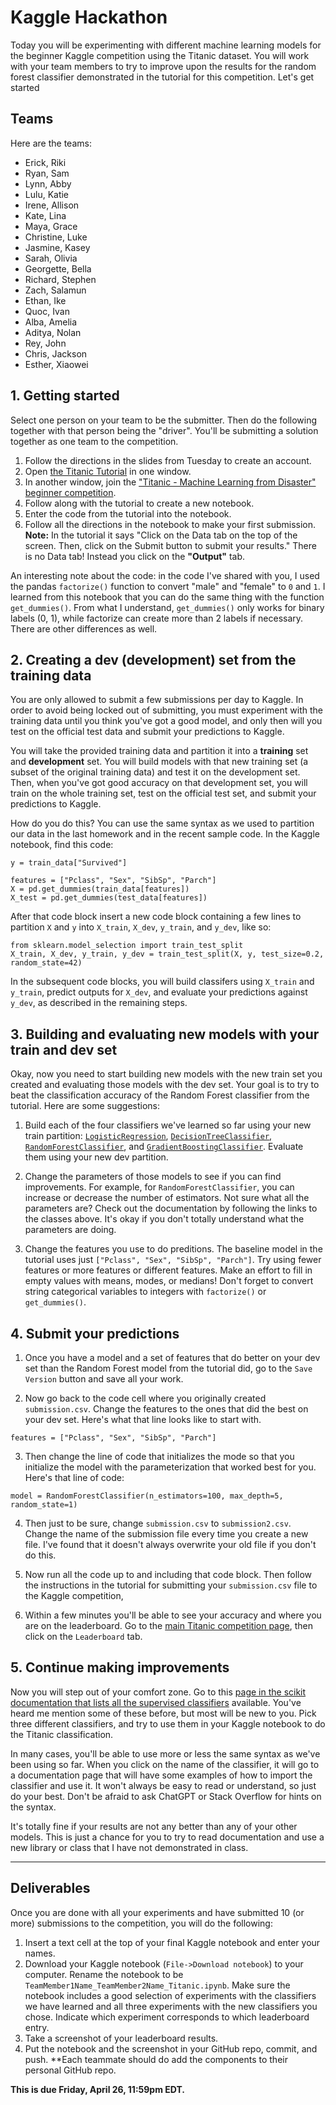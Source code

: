 # Kaggle Hackathon

Today you will be experimenting with different machine learning models for the beginner Kaggle competition using the Titanic dataset. You will work with your team members to try to improve upon the results for the random forest classifier demonstrated in the tutorial for this competition. Let's get started

## Teams
Here are the teams:

* Erick, Riki
* Ryan, Sam
* Lynn, Abby
* Lulu, Katie
* Irene, Allison
* Kate, Lina
* Maya, Grace
* Christine, Luke
* Jasmine, Kasey
* Sarah, Olivia
* Georgette, Bella
* Richard, Stephen	
* Zach, Salamun
* Ethan, Ike
* Quoc, Ivan
* Alba, Amelia
* Aditya, Nolan
* Rey, John
* Chris, Jackson
* Esther, Xiaowei


## 1. Getting started
Select one person on your team to be the submitter. Then do the following together with that person being the "driver". You'll be submitting a solution together as one team to the competition.

1. Follow the directions in the slides from Tuesday to create an account.
2. Open [the Titanic Tutorial](https://www.kaggle.com/code/alexisbcook/titanic-tutorial) in one window.
3. In another window, join the ["Titanic - Machine Learning from Disaster" beginner competition](https://www.kaggle.com/competitions/titanic).
4. Follow along with the tutorial to create a new notebook.
5. Enter the code from the tutorial into the notebook.
6. Follow all the directions in the notebook to make your first submission. **Note:** In the tutorial it says "Click on the Data tab on the top of the screen. Then, click on the Submit button to submit your results." There is no Data tab! Instead you click on the **"Output"** tab.

An interesting note about the code: in the code I've shared with you, I used the pandas `factorize()` function to convert "male" and "female" to `0` and `1`. I learned from this notebook that you can do the same thing with the function `get_dummies()`. From what I understand, `get_dummies()` only works for binary labels (0, 1), while factorize can create more than 2 labels if necessary. There are other differences as well.

## 2. Creating a dev (development) set from the training data
You are only allowed to submit a few submissions per day to Kaggle. In order to avoid being locked out of submitting, you must experiment with the training data until you think you've got a good model, and only then will you test on the official test data and submit your predictions to Kaggle.  

You will take the provided training data and partition it into a **training** set and  **development** set. You will build models with that new training set (a subset of the original training data) and test it on the development set. Then, when you've got good accuracy on that development set, you will train on the whole training set, test on the official test set, and submit your predictions to Kaggle.

How do you do this? You can use the same syntax as we used to partition our data in the last homework and in the recent sample code. In the Kaggle notebook, find this code:

```
y = train_data["Survived"]

features = ["Pclass", "Sex", "SibSp", "Parch"]
X = pd.get_dummies(train_data[features])
X_test = pd.get_dummies(test_data[features])

```
After that code block insert a new code block containing a few lines to partition `X` and `y` into `X_train`, `X_dev`, `y_train`, and `y_dev`, like so:

```
from sklearn.model_selection import train_test_split
X_train, X_dev, y_train, y_dev = train_test_split(X, y, test_size=0.2, random_state=42)
```

In the subsequent code blocks, you will build classifers using `X_train` and `y_train`, predict outputs for `X_dev`, and evaluate your predictions against `y_dev`, as described in the remaining steps.

## 3. Building and evaluating new models with your train and dev set
Okay, now you need to start building new models with the new train set you created and evaluating those models with the dev set. Your goal is to try to beat the classification accuracy of the Random Forest classifier from the tutorial. Here are some suggestions:

1. Build each of the four classifiers we've learned so far using your new train partition: [`LogisticRegression`](https://scikit-learn.org/stable/modules/generated/sklearn.linear_model.LogisticRegression.html), [`DecisionTreeClassifier`](https://scikit-learn.org/stable/modules/generated/sklearn.tree.DecisionTreeClassifier.html), [`RandomForestClassifier`](https://scikit-learn.org/stable/modules/generated/sklearn.ensemble.RandomForestClassifier.html), and [`GradientBoostingClassifier`](https://scikit-learn.org/stable/modules/generated/sklearn.ensemble.GradientBoostingClassifier.html#sklearn.ensemble.GradientBoostingClassifier). Evaluate them using your new dev partition. 

2. Change the parameters of those models to see if you can find improvements. For example, for `RandomForestClassifier`, you can increase or decrease the number of estimators. Not sure what all the parameters are? Check out the documentation by following the links to the classes above. It's okay if you don't totally understand what the parameters are doing.

3. Change the features you use to do preditions. The baseline model in the tutorial uses just `["Pclass", "Sex", "SibSp", "Parch"]`. Try using fewer features or more features or different features. Make an effort to fill in empty values with means, modes, or medians! Don't forget to convert string categorical variables to integers with `factorize()` or `get_dummies()`.

## 4. Submit your predictions

1. Once you have a model and a set of features that do better on your dev set than the Random Forest model from the tutorial did, go to the `Save Version` button and save all your work. 

2. Now go back to the code cell where you originally created `submission.csv`. Change the features to the ones that did the best on your dev set. Here's what that line looks like to start with.

```
features = ["Pclass", "Sex", "SibSp", "Parch"]
```

3. Then change the line of code that initializes the mode so that you initialize the model with the parameterization that worked best for you. Here's that line of code:

```
model = RandomForestClassifier(n_estimators=100, max_depth=5, random_state=1)
```

4. Then just to be sure, change `submission.csv` to `submission2.csv`. Change the name of the submission file every time you create a new file. I've found that it doesn't always overwrite your old file if you don't do this.

4. Now run all the code up to and including that code block. Then follow the instructions in the tutorial for submitting your `submission.csv` file to the Kaggle competition,

5. Within a few minutes you'll be able to see your accuracy and where you are on the leaderboard. Go to the [main Titanic competition page](https://www.kaggle.com/c/titanic/), then click on the `Leaderboard` tab.

## 5. Continue making improvements
Now you will step out of your comfort zone. Go to this [page in the scikit documentation that lists all the supervised classifiers](https://scikit-learn.org/stable/supervised_learning.html) available. You've heard me mention some of these before, but most will be new to you. Pick three different classifiers, and try to use them in your Kaggle notebook to do the Titanic classification. 

In many cases, you'll be able to use more or less the same syntax as we've been using so far. When you click on the name of the classifier, it will go to a documentation page that will have some examples of how to import the classifier and use it. It won't always be easy to read or understand, so just do your best. Don't be afraid to ask ChatGPT or Stack Overflow for hints on the syntax.

It's totally fine if your results are not any better than any of your other models. This is just a chance for you to try to read documentation and use a new library or class that I have not demonstrated in class.

---

## Deliverables
Once you are done with all your experiments and have submitted 10 (or more) submissions to the competition, you will do the following:

1. Insert a text cell at the top of your final Kaggle notebook and enter your names.
2. Download your Kaggle notebook (`File->Download notebook`) to your computer. Rename the notebook to be `TeamMember1Name_TeamMember2Name_Titanic.ipynb`. Make sure the notebook includes a good selection of experiments with the classifiers we have learned and all three experiments with the new classifiers you chose. Indicate which experiment corresponds to which leaderboard entry.
3. Take a screenshot of your leaderboard results.
4. Put the notebook and the screenshot in your GitHub repo, commit, and push. **Each teammate should do add the components to their personal GitHub repo.

**This is due Friday, April 26, 11:59pm EDT.**

